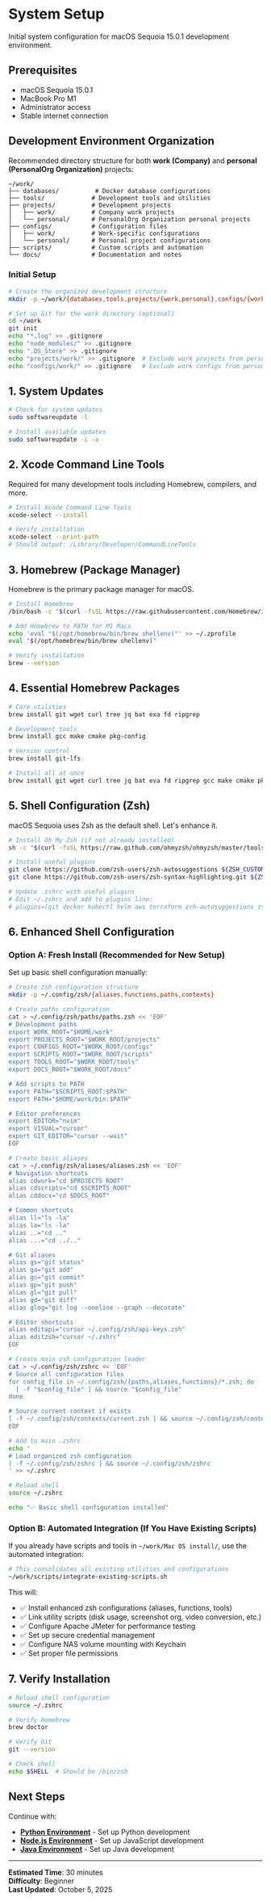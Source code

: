 # System Setup

Initial system configuration for macOS Sequoia 15.0.1 development environment.

## Prerequisites

- macOS Sequoia 15.0.1
- MacBook Pro M1
- Administrator access
- Stable internet connection

## Development Environment Organization

Recommended directory structure for both **work (Company)** and **personal (PersonalOrg Organization)** projects:

```
~/work/
├── databases/          # Docker database configurations
├── tools/             # Development tools and utilities
├── projects/          # Development projects
│   ├── work/          # Company work projects
│   └── personal/      # PersonalOrg Organization personal projects
├── configs/           # Configuration files
│   ├── work/          # Work-specific configurations
│   └── personal/      # Personal project configurations
├── scripts/           # Custom scripts and automation
└── docs/              # Documentation and notes
```

### Initial Setup

```bash
# Create the organized development structure
mkdir -p ~/work/{databases,tools,projects/{work,personal},configs/{work,personal},scripts,docs}

# Set up Git for the work directory (optional)
cd ~/work
git init
echo "*.log" >> .gitignore
echo "node_modules/" >> .gitignore
echo ".DS_Store" >> .gitignore
echo "projects/work/" >> .gitignore  # Exclude work projects from personal repo
echo "configs/work/" >> .gitignore   # Exclude work configs from personal repo
```

## 1. System Updates

```bash
# Check for system updates
sudo softwareupdate -l

# Install available updates
sudo softwareupdate -i -a
```

## 2. Xcode Command Line Tools

Required for many development tools including Homebrew, compilers, and more.

```bash
# Install Xcode Command Line Tools
xcode-select --install

# Verify installation
xcode-select --print-path
# Should output: /Library/Developer/CommandLineTools
```

## 3. Homebrew (Package Manager)

Homebrew is the primary package manager for macOS.

```bash
# Install Homebrew
/bin/bash -c "$(curl -fsSL https://raw.githubusercontent.com/Homebrew/install/HEAD/install.sh)"

# Add Homebrew to PATH for M1 Macs
echo 'eval "$(/opt/homebrew/bin/brew shellenv)"' >> ~/.zprofile
eval "$(/opt/homebrew/bin/brew shellenv)"

# Verify installation
brew --version
```

## 4. Essential Homebrew Packages

```bash
# Core utilities
brew install git wget curl tree jq bat exa fd ripgrep

# Development tools
brew install gcc make cmake pkg-config

# Version control
brew install git-lfs

# Install all at once
brew install git wget curl tree jq bat eva fd ripgrep gcc make cmake pkg-config git-lfs
```

## 5. Shell Configuration (Zsh)

macOS Sequoia uses Zsh as the default shell. Let's enhance it.

```bash
# Install Oh My Zsh (if not already installed)
sh -c "$(curl -fsSL https://raw.github.com/ohmyzsh/ohmyzsh/master/tools/install.sh)"

# Install useful plugins
git clone https://github.com/zsh-users/zsh-autosuggestions ${ZSH_CUSTOM:-~/.oh-my-zsh/custom}/plugins/zsh-autosuggestions
git clone https://github.com/zsh-users/zsh-syntax-highlighting.git ${ZSH_CUSTOM:-~/.oh-my-zsh/custom}/plugins/zsh-syntax-highlighting

# Update .zshrc with useful plugins
# Edit ~/.zshrc and add to plugins line:
# plugins=(git docker kubectl helm aws terraform zsh-autosuggestions zsh-syntax-highlighting)
```

## 6. Enhanced Shell Configuration

### Option A: Fresh Install (Recommended for New Setup)

Set up basic shell configuration manually:

```bash
# Create zsh configuration structure
mkdir -p ~/.config/zsh/{aliases,functions,paths,contexts}

# Create paths configuration
cat > ~/.config/zsh/paths/paths.zsh << 'EOF'
# Development paths
export WORK_ROOT="$HOME/work"
export PROJECTS_ROOT="$WORK_ROOT/projects"
export CONFIGS_ROOT="$WORK_ROOT/configs"
export SCRIPTS_ROOT="$WORK_ROOT/scripts"
export TOOLS_ROOT="$WORK_ROOT/tools"
export DOCS_ROOT="$WORK_ROOT/docs"

# Add scripts to PATH
export PATH="$SCRIPTS_ROOT:$PATH"
export PATH="$HOME/work/bin:$PATH"

# Editor preferences
export EDITOR="nvim"
export VISUAL="cursor"
export GIT_EDITOR="cursor --wait"
EOF

# Create basic aliases
cat > ~/.config/zsh/aliases/aliases.zsh << 'EOF'
# Navigation shortcuts
alias cdwork="cd $PROJECTS_ROOT"
alias cdscripts="cd $SCRIPTS_ROOT"
alias cddocs="cd $DOCS_ROOT"

# Common shortcuts
alias ll="ls -la"
alias la="ls -la"
alias ..="cd .."
alias ...="cd ../.."

# Git aliases
alias gs="git status"
alias ga="git add"
alias gc="git commit"
alias gp="git push"
alias gl="git pull"
alias gd="git diff"
alias glog="git log --oneline --graph --decorate"

# Editor shortcuts
alias editapi="cursor ~/.config/zsh/api-keys.zsh"
alias editzsh="cursor ~/.zshrc"
EOF

# Create main zsh configuration loader
cat > ~/.config/zsh/zshrc << 'EOF'
# Source all configuration files
for config_file in ~/.config/zsh/{paths,aliases,functions}/*.zsh; do
  [ -f "$config_file" ] && source "$config_file"
done

# Source current context if exists
[ -f ~/.config/zsh/contexts/current.zsh ] && source ~/.config/zsh/contexts/current.zsh
EOF

# Add to main .zshrc
echo '
# Load organized zsh configuration
[ -f ~/.config/zsh/zshrc ] && source ~/.config/zsh/zshrc
' >> ~/.zshrc

# Reload shell
source ~/.zshrc

echo "✅ Basic shell configuration installed"
```

### Option B: Automated Integration (If You Have Existing Scripts)

If you already have scripts and tools in `~/work/Mac OS install/`, use the automated integration:

```bash
# This consolidates all existing utilities and configurations
~/work/scripts/integrate-existing-scripts.sh
```

This will:
- ✅ Install enhanced zsh configurations (aliases, functions, tools)
- ✅ Link utility scripts (disk usage, screenshot org, video conversion, etc.)
- ✅ Configure Apache JMeter for performance testing
- ✅ Set up secure credential management
- ✅ Configure NAS volume mounting with Keychain
- ✅ Set proper file permissions

## 7. Verify Installation

```bash
# Reload shell configuration
source ~/.zshrc

# Verify Homebrew
brew doctor

# Verify Git
git --version

# Check shell
echo $SHELL  # Should be /bin/zsh
```

## Next Steps

Continue with:
- **[Python Environment](02-python-environment.md)** - Set up Python development
- **[Node.js Environment](03-nodejs-environment.md)** - Set up JavaScript development
- **[Java Environment](04-java-environment.md)** - Set up Java development

---

**Estimated Time**: 30 minutes  
**Difficulty**: Beginner  
**Last Updated**: October 5, 2025
